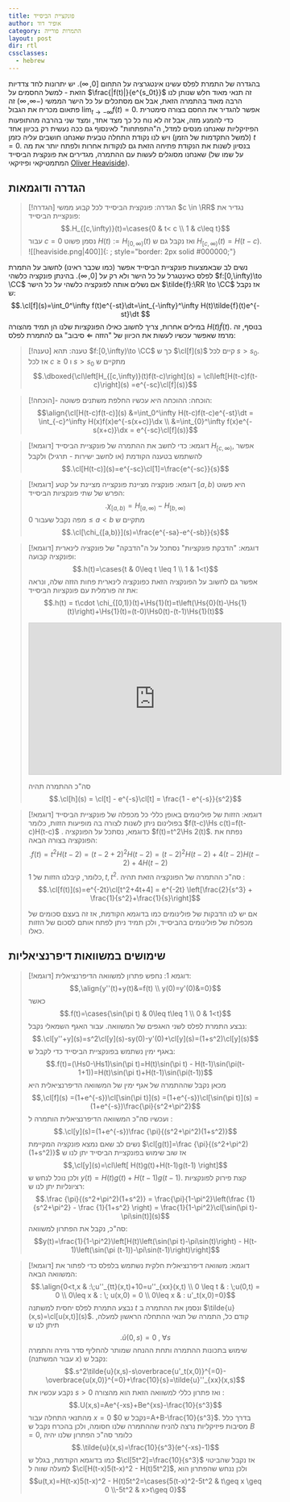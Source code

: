 ```yaml
---
title: פונקציית הביסייד
author: אופיר דוד
category: התמרות פורייה
layout: post
dir: rtl
cssclasses:
  - hebrew
---
```

$\newcommand{\Hs}[1]{H_{[#1, \infty)}}$
בהגדרה של התמרת לפלס עשינו אינטגרציה על התחום $[0,\infty)$. יש יתרונות לחד צדדיות הזאת - למשל החסמים על $\frac{|f(t)|}{e^{s_0t}}$ זה תנאי מאוד חלש שנותן לנו הרבה מאוד בהתמרה הזאת, אבל אם מסתכלים על כל הישר הממשי $(-\infty, \infty)$ זה פתאום מכריח את הגבול $\displaystyle{\lim_{t\to -\infty}} f(t) = 0$. אפשר להגדיר את החסם בצורה סימטרית כדי להמנע מזה, אבל זה לא נוח כל כך מצד אחד, ומצד שני בהרבה מהתופעות הפיזיקליות שאנחנו מנסים למדל, ה"התפתחות" לאינסוף גם ככה נעשית רק בכיוון אחד (למשל התקדמות של הזמן) ויש לנו נקודת התחלה טבעית שאנחנו חושבים עליה כזמן $t=0$.
בנסיון לשנות את הנקודת פתיחה הזאת גם לנקודות אחרות ולפתח יותר את מה שאנחנו מסוגלים לעשות עם ההתמרה, מגדירים את פונקצית הביסייד (על שמו של המתמטיקאי ופיזיקאי [Oliver Heaviside](https://en.wikipedia.org/wiki/Oliver_Heaviside)).

## הגדרה ודוגמאות

> [!הגדרה] הגדרה: פונקצית הביסייד
> לכל קבוע ממשי $c \in \RR$ נגדיר את פונקציית הביסייד:
> $$.H_{[c,\infty)}(t)=\cases{0 & t< c \\ 1 & c\leq t}$$
> עבור $c=0$ נסמן פשוט $H(t):=H_{[0,\infty)}(t)$ ואז נקבל גם ש $H_{[c,\infty)}(t)=H(t-c)$.
> ![[heaviside.png|400]]{: ; style="border: 2px solid #000000;"}

נשים לב שבאמצעות פונקציית הביסייד אפשר (כמו שכבר ראינו) לחשוב על התמרת לפלס כאינטגרל על כל הישר ולא רק על $[0,\infty)$. בהינתן פונקציה כלשהי $f:[0,\infty)\to \CC$ אם נשלים אותה לפונקציה כלשהי על כל הישר $\tilde{f}:\RR \to \CC$ אז נקבל ש:
$$.\cl[f](s)=\int_0^\infty f(t)e^{-st}\dt=\int_{-\infty}^\infty H(t)\tilde{f}(t)e^{-st}\dt $$
במילים אחרות, צריך לחשוב כאילו הפונקציות שלנו הן תמיד מהצורה $H(t)\tilde{f}(t)$. בנוסף, זה מרמז שאפשר עכשיו לעשות את הכיוון של "הזזה $\Leftarrow$ סיבוב" גם להתמרת לפלס:

> [!טענה] טענה:
> תהא $f:[0,\infty)\to \CC$ כך ש $\cl[f](s)$ קיים לכל $s>s_0$. אז לכל $c\geq 0$ ו $s>s_0$ מתקיים ש 
> $$.\dboxed{\cl\left[H_{[c,\infty)}(t)f(t-c)\right](s) = \cl\left[H(t-c)f(t-c)\right](s) =e^{-sc}\cl[f](s)}$$

> [!הוכחה]- הוכחה:
> ההוכחה היא עכשיו החלפת משתנים פשוטה:
> $$\align{\cl[H(t-c)f(t-c)](s) &=\int_0^\infty H(t-c)f(t-c)e^{-st}\dt = \int_{-c}^\infty H(x)f(x)e^{-s(x+c)}\dx \\ &=\int_{0}^\infty f(x)e^{-s(x+c)}\dx = e^{-sc}\cl[f](s)}$$


> [!דוגמא] דוגמא: 
> כדי לחשב את ההתמרה של פונקציית הביסייד $H_{[c,\infty)}$, אפשר להשתמש בטענה הקודמת (או לחשב ישירות - תרגיל) ולקבל
> $$.\cl[H(t-c)](s)=e^{-sc}\cl[1]=\frac{e^{-sc}}{s}$$

> [!דוגמא] דוגמא: פונקציה מציינת
> פונקצייה מציינת על קטע $[a,b)$ היא פשוט הפרש של שתי פונקציות הביסייד:
> $$.\chi_{[a,b)}=H_{[a,\infty)} - H_{[b,\infty)}$$
> מפה נקבל שעבור $0\leq a< b$ מתקיים ש 
> $$.\cl[\chi_{[a,b)}](s)=\frac{e^{-sa}-e^{-sb}}{s}$$


> [!דוגמא] דוגמא: "הדבקת פונקציות"
> נסתכל על ה"הדבקה" של פונקציה לינארית ופונקציה קבועה:
> $$.h(t)=\cases{t & 0\leq t \leq 1 \\ 1 & 1<t}$$
> אפשר גם לחשוב על הפונקציה הזאת כפונקציה לינארית פחות הזזה שלה, ונראה את זה פורמלית עם פונקציות הביסייד:
> $$.h(t) = t\cdot \chi_{[0,1)}(t)+\Hs{1}(t)=t\left(\Hs{0}(t)-\Hs{1}(t)\right)+\Hs{1}(t)=(t-0)\Hs0(t)-(t-1)\Hs{1}(t)$$
> <iframe src="https://www.desmos.com/calculator/rksypiz545?embed" width="500" height="300" style="border: 1px solid #ccc" frameborder=0></iframe>
>
> סה"כ ההתמרה תהיה 
> $$.\cl[h](s) = \cl[t] - e^{-s}\cl[t] = \frac{1 - e^{-s}}{s^2}$$


> [!דוגמא] דוגמא: הזזות של פולינומים
> באופן כללי כל מכפלה של פונקציית הביסייד בפולינום ניתן לשנות לצורה בה מופיעות הזזות, כלומר $f(t-c)\Hs c(t)=f(t-c)H(t-c)$ .
> כדוגמא, נסתכל על הפונקציה $f(t)=t^2\Hs 2(t)$. נפתח את הפונקציה בצורה הבאה:
> $$.f(t)=t^2H(t-2)=(t-2+2)^2H(t-2)=(t-2)^2H(t-2)+4(t-2)H(t-2)+4H(t-2)$$
> כלומר, קיבלנו הזזות של $1,t,t^2$. סה"כ ההתמרה של הפונקציה הזאת תהיה :
> $$.\cl[f(t)](s)=e^{-2t}\cl[t^2+4t+4] = e^{-2t} \left[\frac{2}{s^3} + \frac{1}{s^2}+\frac{1}{s}\right]$$
> 
> אם יש לנו הדבקות של פולינומים כמו בדוגמא הקודמת, אז זה בעצם סכומים של מכפלות של פולינומים בהביסייד, ולכן תמיד ניתן לפתח אותם לסכום של הזזות כאלו.


## שימושים במשוואות דיפרנציאליות

> [!דוגמא] דוגמא 1:
> נחפש פתרון למשוואה הדיפרנציאלית:
> $$,\align{y''(t)+y(t)&=f(t) \\ y(0)=y'(0)&=0}$$
> כאשר 
> $$.f(t)=\cases{\sin(\pi t) & 0\leq t\leq 1 \\ 0 & 1<t}$$
> נבצע התמרת לפלס לשני האגפים של המשוואה. עבור האגף השמאלי נקבל:
> $$.\cl[y''+y](s)=s^2\cl[y](s)-sy(0)-y'(0)+\cl[y](s)=(1+s^2)\cl[y](s)$$
> באגף ימין נשתמש בפונקציית הביסייד כדי לקבל ש:
> $$.f(t)=(\Hs0-\Hs1)\sin(\pi t)=H(t)\sin(\pi t) - H(t-1)\sin(\pi(t-1+1))=H(t)\sin(\pi t)+H(t-1)\sin(\pi(t-1))$$
> מכאן נקבל שההתמרה של אגף ימין של המשוואה הדיפרנציאלית היא
> $$,\cl[f](s) =(1+e^{-s})\cl[\sin(\pi t)](s) =(1+e^{-s})\cl[\sin(\pi t)](s) = (1+e^{-s})\frac{\pi}{s^2+\pi^2}$$
> ועכשיו סה"כ המשוואה הדיפרנציאלית הותמרה ל :
> $$.\cl[y](s)=(1+e^{-s})\frac {\pi}{(s^2+\pi^2)(1+s^2)}$$
> נשים לב שאם נמצא פונקציה המקיימת $\cl[g(t)]=\frac {\pi}{(s^2+\pi^2)(1+s^2)}$  אז שוב שימוש בפונקציית הביסייד יתן לנו ש 
> $$,\cl[y](s)=\cl\left[ H(t)g(t)+H(t-1)g(t-1) \right]$$
> ולכן נוכל לנחש ש $y(t)=H(t)g(t)+H(t-1)g(t-1)$. קצת פירוק לפונקציות רציונליות יתן לנו ש:
> $$.\frac {\pi}{(s^2+\pi^2)(1+s^2)} = \frac{\pi}{1-\pi^2}\left(\frac {1}{s^2+\pi^2} - \frac {1}{1+s^2} \right) = \frac{1}{1-\pi^2}\cl[\sin(\pi t)-\pi\sin(t)](s)$$
> סה"כ, נקבל את הפתרון למשוואה:
> $$y(t)=\frac{1}{1-\pi^2}\left[H(t)\left(\sin(\pi t)-\pi\sin(t)\right) - H(t-1)\left(\sin(\pi (t-1))-\pi\sin(t-1)\right)\right]$$



> [!דוגמא] דוגמא: משוואה דיפרנציאלית חלקית
> נשתמש בלפלס כדי לפתור את המשוואה הבאה:
> $$.\align{0<t,x & :\;u''_{tt}(x,t)+10=u''_{xx}(x,t) \\ 0 \leq t & : \;u(0,t) = 0 \\ 0\leq x & : \; u(x,0) = 0 \\ 0\leq x & : u'_t(x,0)=0}$$
> נבצע התמרת לפלס יחסית למשתנה $t$ ונסמן את ההתמרה ב $\tilde{u}(x,s)=\cl[u(x,t)](s)$. 
> קודם כל, התמרה של תנאי ההתחלה הראשון למעלה, תיתן לנו ש 
>  $$.\tilde{u}(0,s)=0\;,\;\forall s$$
> שימוש בתכונות ההתמרה ותחת ההנחה שמותר להחליף סדר גזירה והתמרה (עבור המשתנה $x$) נקבל ש:
> $$.s^2\tilde{u}(x,s)-s\overbrace{u'_t(x,0)}^{=0}-\overbrace{u(x,0)}^{=0}+\frac{10}{s}=\tilde{u}''_{xx}(x,s)$$
> נקבע עכשיו את $s>0$ ואז פתרון כללי למשוואה הזאת הוא מהצורה :
> $$.U(x,s)=Ae^{-xs}+Be^{xs}-\frac{10}{s^3}$$
> מהתנאי התחלה עבור $x=0$ נקבל ש $0=A+B-\frac{10}{s^3}$. בדרך כלל מסיבות פיזיקליות נרצה להניח שההתמרה שלנו חסומה, ולכן בהכרח נקבל ש $B=0$, כלומר סה"כ הפתרון שלנו יהיה 
> $$.\tilde{u}(x,s)=\frac{10}{s^3}(e^{-xs}-1)$$
> כמו בדוגמא הקודמת, בגלל ש $\cl[5t^2]=\frac{10}{s^3}$ אז נקבל שהביטוי למעלה שווה ל $\cl[H(t-x)5(t-x)^2 - H(t)5t^2]$, ולכן ננחש שהפתרון הוא 
> $$u(t,x)=H(t-x)5(t-x)^2 - H(t)5t^2=\cases{5(t-x)^2-5t^2 & t\geq x \geq 0 \\-5t^2 & x>t\geq 0}$$
>

